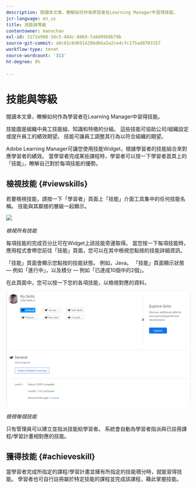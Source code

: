 ```yaml
---
description: 閱讀本文章，瞭解如何作為學習者在Learning Manager中習得技能。
jcr-language: en_us
title: 技能與等級
contentowner: manochan
exl-id: 3172e988-3dc5-484c-8869-7a8d9950b79b
source-git-commit: a0c01c0d691429bd66a3a2ce4cfc175ad0703157
workflow-type: tm+mt
source-wordcount: '313'
ht-degree: 0%

---
```


# 技能與等級

閱讀本文章，瞭解如何作為學習者在Learning Manager中習得技能。

技能圖是組織中員工技能組、知識和特徵的分組。 這些技能可協助公司/組織設定或提升員工的績效期望。 技能可讓員工調整其行為以符合組織的期望。

Adobe Learning Manager可讓您使用技能Widget，根據學習者的技能組合來對應學習者的績效。 當學習者完成某些課程時，學習者可以按一下學習者首頁上的「技能」，瞭解自己對於每項技能的優勢。

## 檢視技能 {#viewskills}

若要檢視技能，請按一下「學習者」頁面上「技能」介面工具集中的任何技能名稱。 技能與其鄰接的層級一起顯示。

![](assets/learner-skills1.png)

*檢視所有技能*

每項技能的完成百分比可在Widget上該技能旁邊取得。 當您按一下每項技能時，應用程式會帶您前往「技能」頁面，您可以在其中檢視您點按的技能詳細資訊。

「技能」頁面會顯示您點按的技能狀態。 例如，Java。 「技能」頁面顯示狀態 — 例如「進行中」，以及積分 — 例如「已達成10個中的2個」。

在此頁面中，您可以按一下您的各項技能，以檢視對應的資料。

![](assets/learner-skills2.png)

*檢視每個技能*

只有管理員可以建立並指派技能給學習者。 系統會自動為學習者指派與已註冊課程/學習計畫相對應的技能。

## 獲得技能 {#achieveskill}

當學習者完成所指定的課程/學習計畫並擁有所指定的技能積分時，就能習得技能。 學習者也可自行註冊屬於特定技能的課程並完成該課程，藉此掌握技能。
